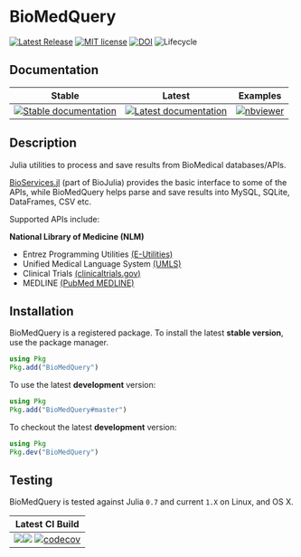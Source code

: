 # BioMedQuery

[![Latest Release](https://img.shields.io/github/release/bcbi/BioMedQuery.jl.svg?style=flat-square)](https://github.com/bcbi/BioMedQuery.jl/releases/latest)
[![MIT license](https://img.shields.io/badge/license-MIT-green.svg?style=flat-square)](https://github.com/bcbi/BioMedQuery.jl/blob/master/LICENSE)
[![DOI](https://zenodo.org/badge/59500020.svg)](https://zenodo.org/badge/latestdoi/59500020)
![Lifecycle](https://img.shields.io/badge/lifecycle-stable-brightgreen.svg?style=flat-square)

## Documentation

| Stable | Latest |  Examples |
|:-----------:|:-----------:|:-----------:|
|[![Stable documentation](https://img.shields.io/badge/docs-stable-blue.svg?style=flat-square)](https://bcbi.github.io/BioMedQuery.jl/stable)|[![Latest documentation](https://img.shields.io/badge/docs-latest-blue.svg?style=flat-square)](https://bcbi.github.io/BioMedQuery.jl/latest/)|[![nbviewer](https://img.shields.io/badge/jupyter_notebooks-nbviewer-orange.svg)](http://nbviewer.jupyter.org/github/bcbi/BioMedQuery.jl/tree/master/docs/src/notebooks/)|

## Description

Julia utilities to process and save results from BioMedical databases/APIs.

[BioServices.jl](https://github.com/BioJulia/BioServices.jl) (part of BioJulia) provides the basic interface to some of the APIs, while BioMedQuery helps parse and save results into MySQL, SQLite, DataFrames, CSV etc.

Supported APIs include:

**National Library of Medicine (NLM)**

* Entrez Programming Utilities [(E-Utilities)](http://www.ncbi.nlm.nih.gov/books/NBK25501/)
* Unified Medical Language System [(UMLS)](https://uts.nlm.nih.gov//license.html)
* Clinical Trials [(clinicaltrials.gov)](https://clinicaltrials.gov/)
* MEDLINE [(PubMed MEDLINE)](https://www.nlm.nih.gov/databases/download/pubmed_medline.html)


## Installation

BioMedQuery is a registered package. To install the latest **stable version**, use the package manager.

```julia
using Pkg
Pkg.add("BioMedQuery")
```

To use the latest **development** version:


```julia
using Pkg
Pkg.add("BioMedQuery#master")
```

To checkout the latest **development** version:

```julia
using Pkg
Pkg.dev("BioMedQuery")
```

## Testing

BioMedQuery is tested against Julia `0.7` and current `1.X` on
Linux, and OS X.


| Latest CI Build |
|:-----------:|
| [![](https://badges.herokuapp.com/travis/bcbi/BioMedQuery.jl?branch=master&env=GROUP=Test&label=tests)](https://travis-ci.org/bcbi/BioMedQuery.jl)[![](https://badges.herokuapp.com/travis/bcbi/BioMedQuery.jl?branch=master&env=GROUP=Examples&label=examples)](https://travis-ci.org/bcbi/BioMedQuery.jl) [![codecov](https://codecov.io/gh/bcbi/BioMedQuery.jl/branch/master/graph/badge.svg)](https://codecov.io/gh/bcbi/BioMedQuery.jl)|
